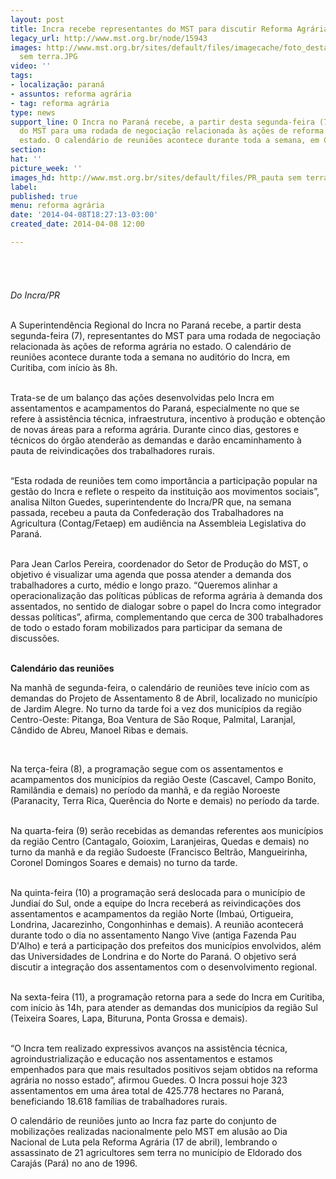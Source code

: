 ```yaml
---
layout: post
title: Incra recebe representantes do MST para discutir Reforma Agrária no Paraná
legacy_url: http://www.mst.org.br/node/15943
images: http://www.mst.org.br/sites/default/files/imagecache/foto_destaque/PR_pauta
  sem terra.JPG
video: ''
tags:
- localização: paraná
- assuntos: reforma agrária
- tag: reforma agrária
type: news
support_line: O Incra no Paraná recebe, a partir desta segunda-feira (7), representantes
  do MST para uma rodada de negociação relacionada às ações de reforma agrária no
  estado. O calendário de reuniões acontece durante toda a semana, em Curitiba.
section: 
hat: ''
picture_week: ''
images_hd: http://www.mst.org.br/sites/default/files/PR_pauta sem terra.JPG
label: 
published: true
menu: reforma agrária
date: '2014-04-08T18:27:13-03:00'
created_date: 2014-04-08 12:00

---
```

<p class="MsoNormal"><img style="margin: 10px;" src="http://www.mst.org.br/sites/default/files/PR_pauta%20sem%20terra_0.JPG" alt="">&nbsp;</p><p class="MsoNormal"><em><br>Do Incra/PR</em></p><p class="MsoNormal"><br>A Superintendência Regional do Incra no Paraná recebe, a partir desta segunda-feira (7), representantes do MST para uma rodada de negociação relacionada às ações de reforma agrária no estado. O calendário de reuniões acontece durante toda a semana no auditório do Incra, em Curitiba, com início às 8h.</p><p class="MsoNormal"><br>Trata-se de um balanço das ações desenvolvidas pelo Incra em assentamentos e acampamentos do Paraná, especialmente no que se refere à assistência técnica, infraestrutura, incentivo à produção e obtenção de novas áreas para a reforma agrária. Durante cinco dias, gestores e técnicos do órgão atenderão as demandas e darão encaminhamento à pauta de reivindicações dos trabalhadores rurais.</p><p class="MsoNormal"><br>“Esta rodada de reuniões tem como importância a participação popular na gestão do Incra e reflete o respeito da instituição aos movimentos sociais”, analisa Nilton Guedes, superintendente do Incra/PR que, na semana passada, recebeu a pauta da Confederação dos Trabalhadores na Agricultura (Contag/Fetaep) em audiência na Assembleia Legislativa do Paraná.</p><p class="MsoNormal"><br>Para Jean Carlos Pereira, coordenador do Setor de Produção do MST, o objetivo é visualizar uma agenda que possa atender a demanda dos trabalhadores a curto, médio e longo prazo. “Queremos alinhar a operacionalização das políticas públicas de reforma agrária à demanda dos assentados, no sentido de dialogar sobre o papel do Incra como integrador dessas políticas”, afirma, complementando que cerca de 300 trabalhadores de todo o estado foram mobilizados para participar da semana de discussões.</p><p class="MsoNormal"><strong><br>Calendário das reuniões</strong></p><p class="MsoNormal">Na manhã de segunda-feira, o calendário de reuniões teve início com as demandas do Projeto de Assentamento 8 de Abril, localizado no município de Jardim Alegre. No turno da tarde foi a vez dos municípios da região Centro-Oeste: Pitanga, Boa Ventura de São Roque, Palmital, Laranjal, Cândido de Abreu, Manoel Ribas e demais.</p><p class="MsoNormal">&nbsp;</p><p class="MsoNormal">Na terça-feira (8), a programação segue com os assentamentos e acampamentos dos municípios da região Oeste (Cascavel, Campo Bonito, Ramilândia e demais) no período da manhã, e da região Noroeste (Paranacity, Terra Rica, Querência do Norte e demais) no período da tarde.</p><p class="MsoNormal"><br>Na quarta-feira (9) serão recebidas as demandas referentes aos municípios da região Centro (Cantagalo, Goioxim, Laranjeiras, Quedas e demais) no turno da manhã e da região Sudoeste (Francisco Beltrão, Mangueirinha, Coronel Domingos Soares e demais) no turno da tarde.</p><p class="MsoNormal"><br>Na quinta-feira (10) a programação será deslocada para o município de Jundiaí do Sul, onde a equipe do Incra receberá as reivindicações dos assentamentos e acampamentos da região Norte (Imbaú, Ortigueira, Londrina, Jacarezinho, Congonhinhas e demais). A reunião acontecerá durante todo o dia no assentamento Nango Vive (antiga Fazenda Pau D'Alho) e terá a participação dos prefeitos dos municípios envolvidos, além das Universidades de Londrina e do Norte do Paraná. O objetivo será discutir a integração dos assentamentos com o desenvolvimento regional.</p><p class="MsoNormal"><br>Na sexta-feira (11), a programação retorna para a sede do Incra em Curitiba, com início às 14h, para atender as demandas dos municípios da região Sul (Teixeira Soares, Lapa, Bituruna, Ponta Grossa e demais).</p><p class="MsoNormal"><br>“O Incra tem realizado expressivos avanços na assistência técnica, agroindustrialização e educação nos assentamentos e estamos empenhados para que mais resultados positivos sejam obtidos na reforma agrária no nosso estado”, afirmou Guedes. O Incra possui hoje 323 assentamentos em uma área total de 425.778 hectares no Paraná, beneficiando 18.618 famílias de trabalhadores rurais.</p><p class="MsoNormal">O calendário de reuniões junto ao Incra faz parte do conjunto de mobilizações realizadas nacionalmente pelo MST em alusão ao Dia Nacional de Luta pela Reforma Agrária (17 de abril), lembrando o assassinato de 21 agricultores sem terra no município de Eldorado dos Carajás (Pará) no ano de 1996.</p>
